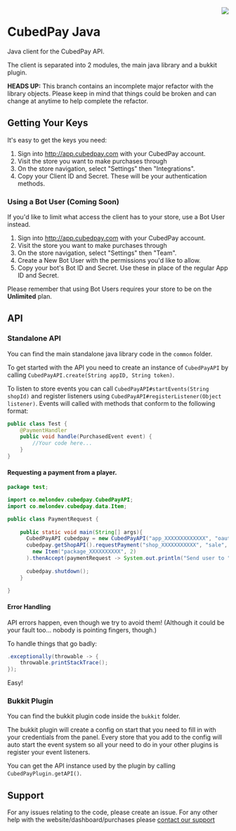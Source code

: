 <img src="https://storage.googleapis.com/static.cubedpay.com/cubedpay_github_logo.png" align="right" />

# CubedPay Java
Java client for the CubedPay API.

The client is separated into 2 modules, the main java library and a bukkit plugin.


**HEADS UP:** This branch contains an incomplete major refactor with the library objects.
Please keep in mind that things could be broken and can change at anytime to help complete the refactor.  

## Getting Your Keys
It's easy to get the keys you need:

1. Sign into http://app.cubedpay.com with your CubedPay account.
2. Visit the store you want to make purchases through
3. On the store navigation, select "Settings" then "Integrations".
4. Copy your Client ID and Secret. These will be your authentication methods.

### Using a Bot User (Coming Soon)
If you'd like to limit what access the client has to your store, use a Bot User instead.

1. Sign into http://app.cubedpay.com with your CubedPay account.
2. Visit the store you want to make purchases through
3. On the store navigation, select "Settings" then "Team".
4. Create a New Bot User with the permissions you'd like to allow.
5. Copy your bot's Bot ID and Secret. Use these in place of the regular App ID and Secret.

Please remember that using Bot Users requires your store to be on the **Unlimited** plan.

## API
### Standalone API
You can find the main standalone java library code in the `common` folder.

To get started with the API you need to create an instance of `CubedPayAPI` by calling 
`CubedPayAPI.create(String appID, String token)`.

To listen to store events you can call `CubedPayAPI#startEvents(String shopId)` and register listeners using
`CubedPayAPI#registerListener(Object listener)`. Events will called with methods that conform to the following format:
```java
public class Test {
    @PaymentHandler
    public void handle(PurchasedEvent event) {
        //Your code here...
    }
}
```

#### Requesting a payment from a player.
```java
package test;

import co.melondev.cubedpay.CubedPayAPI;
import co.melondev.cubedpay.data.Item;

public class PaymentRequest {
    
    public static void main(String[] args){
      CubedPayAPI cubedpay = new CubedPayAPI("app_XXXXXXXXXXXXX", "oauth_XXXXXXXXXXXX");
      cubedpay.getShopAPI().requestPayment("shop_XXXXXXXXXXX", "sale", 
        new Item("package_XXXXXXXXXX", 2)
      ).thenAccept(paymentRequest -> System.out.println("Send user to "+paymentRequest.getAuthorize().getRedirectTo()));
      
      cubedpay.shutdown();
    }
    
}
```

#### Error Handling
API errors happen, even though we try to avoid them! (Although it could be your fault too... nobody is pointing fingers, though.)

To handle things that go badly:
```java
.exceptionally(throwable -> {
    throwable.printStackTrace();
});
```

Easy!

### Bukkit Plugin
You can find the bukkit plugin code inside the `bukkit` folder.

The bukkit plugin will create a config on start that you need to fill in with your credentials from the panel. Every 
store that you add to the config will auto start the event system so all your need to do in your other plugins is 
register your event listeners.

You can get the API instance used by the plugin by calling `CubedPayPlugin.getAPI()`.

## Support
For any issues relating to the code, please create an issue. For any other help with the website/dashboard/purchases 
please [contact our support](https://cubedpay.com/support)
